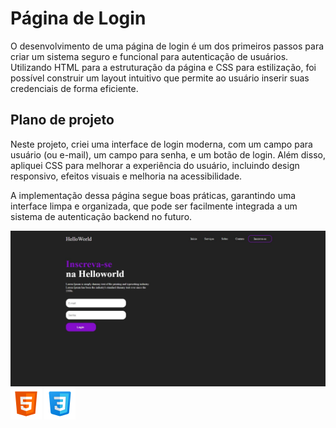 # Página de Login

O desenvolvimento de uma página de login é um dos primeiros passos para criar um sistema seguro e funcional para autenticação de usuários. Utilizando HTML para a estruturação da página e CSS para estilização, foi possível construir um layout intuitivo que permite ao usuário inserir suas credenciais de forma eficiente.

## Plano de projeto

Neste projeto, criei uma interface de login moderna, com um campo para usuário (ou e-mail), um campo para senha, e um botão de login. Além disso, apliquei CSS para melhorar a experiência do usuário, incluindo design responsivo, efeitos visuais e melhoria na acessibilidade.

A implementação dessa página segue boas práticas, garantindo uma interface limpa e organizada, que pode ser facilmente integrada a um sistema de autenticação backend no futuro.









![Pagina de login](./images/Capturar.JPG)
![icone html](./images/icons8-html-5-50.png)
![icone css](./images/icons8-css-50.png)